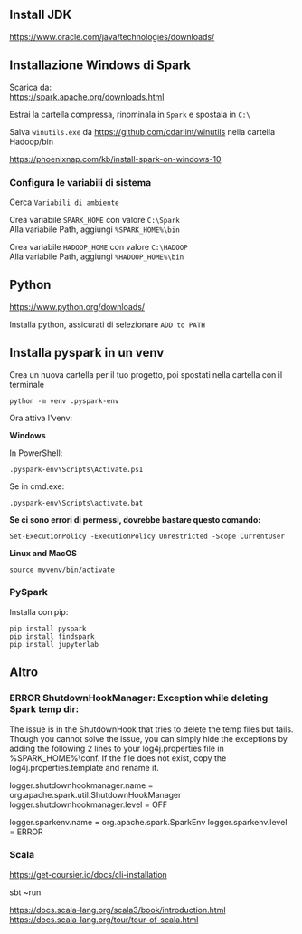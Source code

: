 ## Install JDK 
https://www.oracle.com/java/technologies/downloads/

## Installazione Windows di Spark

Scarica da:  
https://spark.apache.org/downloads.html

Estrai la cartella compressa, rinominala in `Spark` e spostala in `C:\`




Salva `winutils.exe` da https://github.com/cdarlint/winutils
nella cartella Hadoop/bin 

https://phoenixnap.com/kb/install-spark-on-windows-10



### Configura le variabili di sistema

Cerca `Variabili di ambiente`

Crea variabile `SPARK_HOME` con valore `C:\Spark`  
Alla variabile Path, aggiungi `%SPARK_HOME%\bin`

Crea variabile `HADOOP_HOME` con valore `C:\HADOOP`  
Alla variabile Path, aggiungi `%HADOOP_HOME%\bin`

## Python

https://www.python.org/downloads/

Installa python, assicurati di selezionare `ADD to PATH`


## Installa pyspark in un venv
Crea un nuova cartella per il tuo progetto, poi spostati nella cartella con il terminale


```
python -m venv .pyspark-env
```

Ora attiva l'venv:

**Windows**

In PowerShell:
```
.pyspark-env\Scripts\Activate.ps1
```
Se in cmd.exe:
```
.pyspark-env\Scripts\activate.bat
```  
**Se ci sono errori di permessi, dovrebbe bastare questo comando:**
```
Set-ExecutionPolicy -ExecutionPolicy Unrestricted -Scope CurrentUser
```

**Linux and MacOS**
```
source myvenv/bin/activate
```

### PySpark

Installa con pip:
```
pip install pyspark
pip install findspark
pip install jupyterlab
```

## Altro

### ERROR ShutdownHookManager: Exception while deleting Spark temp dir:

The issue is in the ShutdownHook that tries to delete the temp files but fails. Though you cannot solve the issue, you can simply hide the exceptions by adding the following 2 lines to your log4j.properties file in %SPARK_HOME%\conf. If the file does not exist, copy the log4j.properties.template and rename it.

logger.shutdownhookmanager.name = org.apache.spark.util.ShutdownHookManager
logger.shutdownhookmanager.level = OFF

logger.sparkenv.name = org.apache.spark.SparkEnv
logger.sparkenv.level = ERROR

### Scala

https://get-coursier.io/docs/cli-installation

sbt
~run

https://docs.scala-lang.org/scala3/book/introduction.html
https://docs.scala-lang.org/tour/tour-of-scala.html